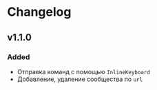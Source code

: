 # Changelog

## v1.1.0

### Added

- Отправка команд с помощью `InlineKeyboard`
- Добавление, удаление сообщества по `url`
